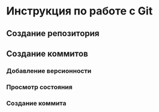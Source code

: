 # Инструкция по работе с Git 

## Создание репозитория

## Создание коммитов 

### Добавление версионности 

### Просмотр состояния

### Создание коммита
